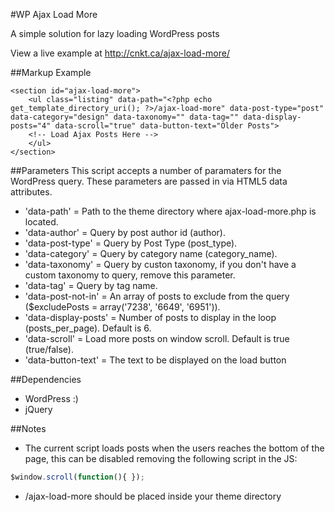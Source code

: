 #WP Ajax Load More

A simple solution for lazy loading WordPress posts

View a live example at http://cnkt.ca/ajax-load-more/

##Markup Example
```
<section id="ajax-load-more">
	<ul class="listing" data-path="<?php echo get_template_directory_uri(); ?>/ajax-load-more" data-post-type="post" data-category="design" data-taxonomy="" data-tag="" data-display-posts="4" data-scroll="true" data-button-text="Older Posts">
	<!-- Load Ajax Posts Here -->
	</ul>
</section>
```

##Parameters
This script accepts a number of paramaters for the WordPress query. These parameters are passed in via HTML5 data attributes.
- 'data-path' = Path to the theme directory where ajax-load-more.php is located.
- 'data-author' = Query by post author id (author).
- 'data-post-type' = Query by Post Type (post_type).
- 'data-category' = Query by category name (category_name).
- 'data-taxonomy' = Query by custon taxonomy, if you don't have a custom taxonomy to query, remove this parameter.
- 'data-tag' = Query by tag name.
- 'data-post-not-in' = An array of posts to exclude from the query ($excludePosts = array('7238', '6649', '6951')).
- 'data-display-posts' = Number of posts to display in the loop (posts_per_page). Default is 6.
- 'data-scroll' = Load more posts on window scroll. Default is true (true/false).
- 'data-button-text' = The text to be displayed on the load button

##Dependencies
- WordPress :)
- jQuery

##Notes
* The current script loads posts when the users reaches the bottom of the page, this can be disabled removing the following script in the JS:
```javascript
$window.scroll(function(){ });
```
* /ajax-load-more should be placed inside your theme directory

